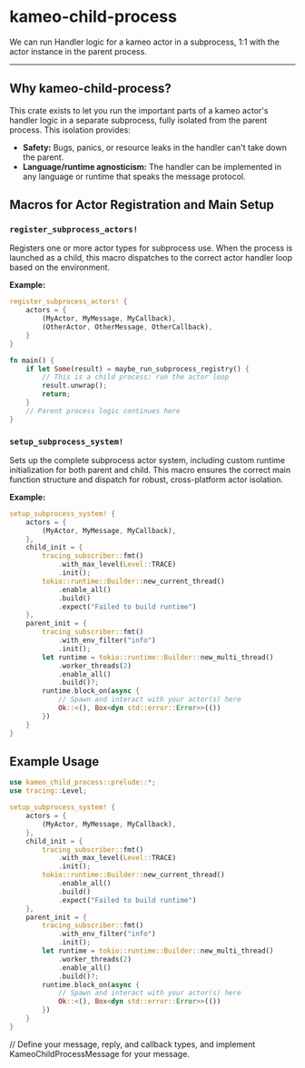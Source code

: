 # kameo-child-process

We can run Handler logic for a kameo actor in a subprocess, 1:1 with the actor instance in the parent process.

---

## Why kameo-child-process?

This crate exists to let you run the important parts of a kameo actor's handler logic in a separate subprocess, fully isolated from the parent process. This isolation provides:
- **Safety:** Bugs, panics, or resource leaks in the handler can't take down the parent.
- **Language/runtime agnosticism:** The handler can be implemented in any language or runtime that speaks the message protocol.


## Macros for Actor Registration and Main Setup

### `register_subprocess_actors!`

Registers one or more actor types for subprocess use. When the process is launched as a child, this macro dispatches to the correct actor handler loop based on the environment.

**Example:**
```rust
register_subprocess_actors! {
    actors = {
        (MyActor, MyMessage, MyCallback),
        (OtherActor, OtherMessage, OtherCallback),
    }
}

fn main() {
    if let Some(result) = maybe_run_subprocess_registry() {
        // This is a child process: run the actor loop
        result.unwrap();
        return;
    }
    // Parent process logic continues here
}
```

### `setup_subprocess_system!`

Sets up the complete subprocess actor system, including custom runtime initialization for both parent and child. This macro ensures the correct main function structure and dispatch for robust, cross-platform actor isolation.

**Example:**
```rust
setup_subprocess_system! {
    actors = {
        (MyActor, MyMessage, MyCallback),
    },
    child_init = {
        tracing_subscriber::fmt()
            .with_max_level(Level::TRACE)
            .init();
        tokio::runtime::Builder::new_current_thread()
            .enable_all()
            .build()
            .expect("Failed to build runtime")
    },
    parent_init = {
        tracing_subscriber::fmt()
            .with_env_filter("info")
            .init();
        let runtime = tokio::runtime::Builder::new_multi_thread()
            .worker_threads(2)
            .enable_all()
            .build()?;
        runtime.block_on(async {
            // Spawn and interact with your actor(s) here
            Ok::<(), Box<dyn std::error::Error>>(())
        })
    }
}
```

## Example Usage

```rust
use kameo_child_process::prelude::*;
use tracing::Level;

setup_subprocess_system! {
    actors = {
        (MyActor, MyMessage, MyCallback),
    },
    child_init = {
        tracing_subscriber::fmt()
            .with_max_level(Level::TRACE)
            .init();
        tokio::runtime::Builder::new_current_thread()
            .enable_all()
            .build()
            .expect("Failed to build runtime")
    },
    parent_init = {
        tracing_subscriber::fmt()
            .with_env_filter("info")
            .init();
        let runtime = tokio::runtime::Builder::new_multi_thread()
            .worker_threads(2)
            .enable_all()
            .build()?;
        runtime.block_on(async {
            // Spawn and interact with your actor(s) here
            Ok::<(), Box<dyn std::error::Error>>(())
        })
    }
}
```

// Define your message, reply, and callback types, and implement KameoChildProcessMessage for your message.

